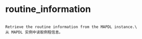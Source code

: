 # routine_information

````{property} property Information.routine_information

Retrieve the routine information from the MAPDL instance.\
从 MAPDL 实例中读取例程信息。


````